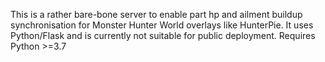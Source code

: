 This is a rather bare-bone server to enable part hp and ailment buildup synchronisation for Monster Hunter World overlays like HunterPie. 
It uses Python/Flask and is currently not suitable for public deployment. Requires Python >=3.7